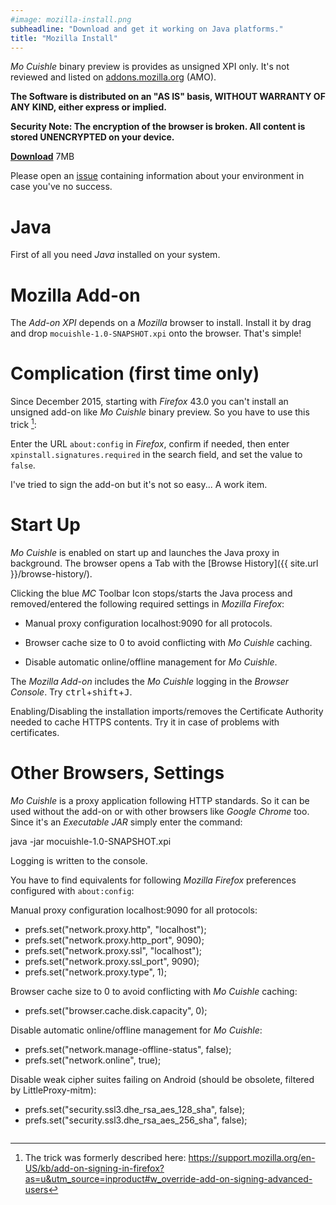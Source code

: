 ```yaml
---
#image: mozilla-install.png
subheadline: "Download and get it working on Java platforms."
title: "Mozilla Install"
---
```


*Mo Cuishle* binary preview is provides as unsigned XPI only. It's not reviewed 
and listed on [addons.mozilla.org](https://addons.mozilla.org/) (AMO).
<!--more-->

**The Software is distributed on an "AS IS" basis, WITHOUT WARRANTY OF ANY KIND, 
either express or implied.**

**Security Note: The encryption of the browser is broken. All content is stored 
UNENCRYPTED on your device.**

**<a class="button info" 
href="{{ site.url }}/mocuishle-binary-preview/mocuishle-1.0-20160320.xpi">Download</a>** 7MB

Please open an [issue](https://github.com/ganskef/MoCuishle/issues) containing 
information about your environment in case you've no success.

# Java

First of all you need *Java* installed on your system. 

# Mozilla Add-on

The *Add-on XPI* depends on a *Mozilla* browser to install. Install it by 
drag and drop `mocuishle-1.0-SNAPSHOT.xpi` onto the browser. That's simple!

# Complication (first time only)
Since December 2015, starting with *Firefox* 43.0 you can't install an unsigned 
add-on like *Mo Cuishle* binary preview. So you have to use this trick [^1]:

Enter the URL `about:config` in *Firefox*, confirm if needed, then enter 
`xpinstall.signatures.required` in the search field, and set the value to 
`false`. 

I've tried to sign the add-on but it's not so easy... A work item. 

# Start Up

*Mo Cuishle* is enabled on start up and launches the Java proxy in background. 
The browser opens a Tab with the [Browse History]({{ site.url }}/browse-history/). 

Clicking the blue *MC* Toolbar Icon stops/starts the Java process and 
removed/entered the following required settings in *Mozilla Firefox*:

 * Manual proxy configuration localhost:9090 for all protocols.

 * Browser cache size to 0 to avoid conflicting with *Mo Cuishle* caching.

 * Disable automatic online/offline management for *Mo Cuishle*.

The *Mozilla Add-on* includes the *Mo Cuishle* logging in the *Browser Console*. 
Try <kbd>ctrl</kbd>+<kbd>shift</kbd>+<kbd>J</kbd>.

Enabling/Disabling the installation imports/removes the Certificate Authority 
needed to cache HTTPS contents. Try it in case of problems with certificates.

# Other Browsers, Settings

*Mo Cuishle* is a proxy application following HTTP standards. So it can be used 
without the add-on or with other browsers like *Google Chrome* too. Since it's 
an *Executable JAR* simply enter the command:

 java -jar mocuishle-1.0-SNAPSHOT.xpi

Logging is written to the console.

You have to find equivalents for following *Mozilla Firefox* preferences 
configured with `about:config`:

Manual proxy configuration localhost:9090 for all protocols:

 * prefs.set(&quot;network.proxy.http&quot;, &quot;localhost&quot;);
 * prefs.set(&quot;network.proxy.http_port&quot;, 9090);
 * prefs.set(&quot;network.proxy.ssl&quot;, &quot;localhost&quot;);
 * prefs.set(&quot;network.proxy.ssl_port&quot;, 9090);
 * prefs.set(&quot;network.proxy.type&quot;, 1);

Browser cache size to 0 to avoid conflicting with *Mo Cuishle* caching:

 * prefs.set(&quot;browser.cache.disk.capacity&quot;, 0);

Disable automatic online/offline management for *Mo Cuishle*:

 * prefs.set(&quot;network.manage-offline-status&quot;, false);
 * prefs.set(&quot;network.online&quot;, true);

Disable weak cipher suites failing on Android (should be obsolete, filtered by 
LittleProxy-mitm):

 * prefs.set(&quot;security.ssl3.dhe_rsa_aes_128_sha&quot;, false);
 * prefs.set(&quot;security.ssl3.dhe_rsa_aes_256_sha&quot;, false);

<img class="left" src="{{ site.urlimg }}mozilla-install.png" alt="">

 [^1]: The trick was formerly described here: <a href="https://support.mozilla.org/en-US/kb/add-on-signing-in-firefox?as=u&utm_source=inproduct#w_override-add-on-signing-advanced-users">https://support.mozilla.org/en-US/kb/add-on-signing-in-firefox?as=u&utm_source=inproduct#w_override-add-on-signing-advanced-users</a>
